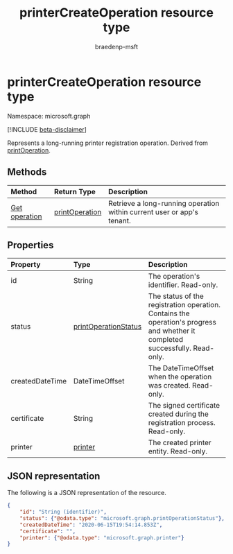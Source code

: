 ﻿---
title: printerCreateOperation resource type
description: Represents a long-running printer registration operation. Derived from printOperation.
author: braedenp-msft
localization_priority: Normal
ms.prod: universal-print
doc_type: resourcePageType
---

# printerCreateOperation resource type

Namespace: microsoft.graph

[!INCLUDE [beta-disclaimer](../../includes/beta-disclaimer.md)]

Represents a long-running printer registration operation. Derived from [printOperation](printoperation.md).

## Methods

| Method                                        | Return Type                         | Description                                                            |
| :-------------------------------------------- | :---------------------------------- | :--------------------------------------------------------------------- |
| [Get operation](../api/printoperation-get.md) | [printOperation](printoperation.md) | Retrieve a long-running operation within current user or app's tenant. |

## Properties

| Property        | Type                                            | Description                                                                                                                   |
| :-------------- | :---------------------------------------------- | :---------------------------------------------------------------------------------------------------------------------------- |
| id              | String                                          | The operation's identifier. Read-only.                                                                                        |
| status          | [printOperationStatus](printoperationstatus.md) | The status of the registration operation. Contains the operation's progress and whether it completed successfully. Read-only. |
| createdDateTime | DateTimeOffset                                  | The DateTimeOffset when the operation was created. Read-only.                                                                 |
| certificate     | String                                          | The signed certificate created during the registration process. Read-only.                                                    |
| printer         | [printer](printer.md)                           | The created printer entity. Read-only.                                                                                        |

## JSON representation

The following is a JSON representation of the resource.

<!-- {
  "blockType": "resource",
  "optionalProperties": [

  ],
  "@odata.type": "microsoft.graph.printerCreateOperation",
  "keyProperty": "id",
  "baseType":"microsoft.graph.entity"
}-->

```json
{
    "id": "String (identifier)",
    "status": {"@odata.type": "microsoft.graph.printOperationStatus"},
    "createdDateTime": "2020-06-15T19:54:14.853Z",
    "certificate": "",
    "printer": {"@odata.type": "microsoft.graph.printer"}
}

```

<!-- uuid: 8fcb5dbc-d5aa-4681-8e31-b001d5168d79
2015-10-25 14:57:30 UTC -->

<!-- {
  "type": "#page.annotation",
  "description": "printerCreateOperation resource",
  "keywords": "",
  "section": "documentation",
  "tocPath": ""
}-->
